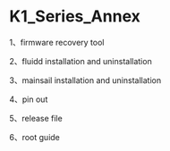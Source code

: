# K1_Series_Annex

1、firmware recovery tool

2、fluidd installation and uninstallation

3、mainsail installation and uninstallation

4、pin out

5、release file

6、root guide
